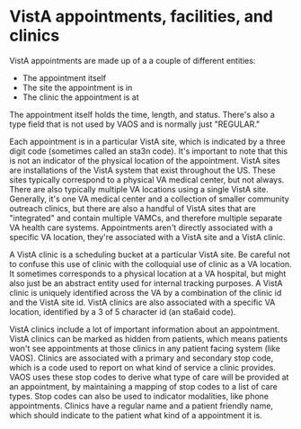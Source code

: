 # VistA appointments, facilities, and clinics

VistA appointments are made up of a a couple of different entities:

- The appointment itself
- The site the appointment is in
- The clinic the appointment is at

The appointment itself holds the time, length, and status. There's also a type field that is not used by VAOS and is normally just "REGULAR."

Each appointment is in a particular VistA site, which is indicated by a three digit code (sometimes called an sta3n code). It's important to note that this is not an indicator of the physical location of the appointment. VistA sites are installations of the VistA system that exist throughout the US. These sites typically correspond to a physical VA medical center, but not always. There are also typically multiple VA locations using a single VistA site. Generally, it's one VA medical center and a collection of smaller community outreach clinics, but there are also a handful of VistA sites that are "integrated" and contain multiple VAMCs, and therefore multiple separate VA health care systems. Appointments aren't directly associated with a specific VA location, they're associated with a VistA site and a VistA clinic.

A VistA clinic is a scheduling bucket at a particular VistA site. Be careful not to confuse this use of clinic with the colloquial use of clinic as a VA location. It sometimes corresponds to a physical location at a VA hospital, but might also just be an abstract entity used for internal tracking purposes. A VistA clinic is uniquely identified across the VA by a combination of the clinic id and the VistA site id. VistA clinics are also associated with a specific VA location, identified by a 3 of 5 character id (an sta6aid code).

VistA clinics include a lot of important information about an appointment. VistA clinics can be marked as hidden from patients, which means patients won't see appointments at those clinics in any patient facing system (like VAOS). Clinics are associated with a primary and secondary stop code, which is a code used to report on what kind of service a clinic provides. VAOS uses these stop codes to derive what type of care will be provided at an appointment, by maintaining a mapping of stop codes to a list of care types. Stop codes can also be used to indicator modalities, like phone appointments. Clinics have a regular name and a patient friendly name, which should indicate to the patient what kind of a appointment it is.

